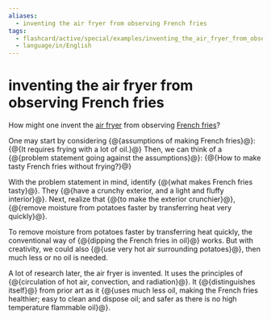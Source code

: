 ```yaml
---
aliases:
  - inventing the air fryer from observing French fries
tags:
  - flashcard/active/special/examples/inventing_the_air_fryer_from_observing_French_fries
  - language/in/English
---
```


# inventing the air fryer from observing French fries

How might one invent the [air fryer](../../general/air%20fryer.md) from observing [French fries](../../general/French%20fries.md)?

One may start by considering {@{assumptions of making French fries}@}: {@{It requires frying with a lot of oil.}@} Then, we can think of a {@{problem statement going against the assumptions}@}: {@{How to make tasty French fries without frying?}@} <!--SR:!2026-01-12,461,310!2026-08-23,647,330!2025-11-24,426,310!2026-05-31,533,310-->

With the problem statement in mind, identify {@{what makes French fries tasty}@}. They {@{have a crunchy exterior, and a light and fluffy interior}@}. Next, realize that {@{to make the exterior crunchier}@}, {@{remove moisture from potatoes faster by transferring heat very quickly}@}. <!--SR:!2025-11-17,424,310!2029-06-07,1386,310!2026-01-12,466,310!2029-11-27,1553,330-->

To remove moisture from potatoes faster by transferring heat quickly, the conventional way of {@{dipping the French fries in oil}@} works. But with creativity, we could also {@{use very hot air surrounding potatoes}@}, then much less or no oil is needed. <!--SR:!2030-06-14,1706,330!2026-03-28,526,310-->

A lot of research later, the air fryer is invented. It uses the principles of {@{circulation of hot air, convection, and radiation}@}. It {@{distinguishes itself}@} from prior art as it {@{uses much less oil, making the French fries healthier; easy to clean and dispose oil; and safer as there is no high temperature flammable oil}@}. <!--SR:!2029-10-22,1448,290!2026-04-05,533,310!2027-05-12,781,290-->
